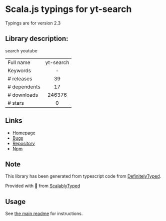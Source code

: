 
# Scala.js typings for yt-search

Typings are for version 2.3

## Library description:
search youtube

|                    |                 |
| ------------------ | :-------------: |
| Full name          | yt-search |
| Keywords           | - |
| # releases         | 39 |
| # dependents       | 17 |
| # downloads        | 246376 |
| # stars            | 0 |

## Links
- [Homepage](https://github.com/talmobi/yt-search#readme)
- [Bugs](https://github.com/talmobi/yt-search/issues)
- [Repository](https://github.com/talmobi/yt-search)
- [Npm](https://www.npmjs.com/package/yt-search)
    


## Note
This library has been generated from typescript code from [DefinitelyTyped](https://definitelytyped.org).

Provided with :purple_heart: from [ScalablyTyped](https://github.com/oyvindberg/ScalablyTyped)

## Usage
See [the main readme](../../readme.md) for instructions.


